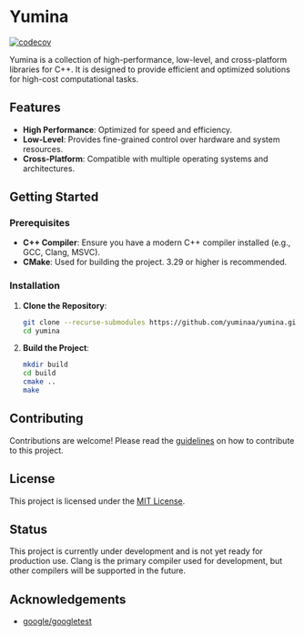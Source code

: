 # Yumina

[![codecov](https://codecov.io/gh/yuminaa/YHC/graph/badge.svg)](https://codecov.io/gh/yuminaa/YHC)
 
Yumina is a collection of high-performance, low-level, and cross-platform libraries for C++.
It is designed to provide efficient and optimized solutions for high-cost computational tasks.

## Features

- **High Performance**: Optimized for speed and efficiency.
- **Low-Level**: Provides fine-grained control over hardware and system resources.
- **Cross-Platform**: Compatible with multiple operating systems and architectures.

## Getting Started

### Prerequisites

- **C++ Compiler**: Ensure you have a modern C++ compiler installed (e.g., GCC, Clang, MSVC).
- **CMake**: Used for building the project. 3.29 or higher is recommended.

### Installation

1. **Clone the Repository**:
    ```sh
    git clone --recurse-submodules https://github.com/yuminaa/yumina.git
    cd yumina
    ```

2. **Build the Project**:
    ```sh
    mkdir build
    cd build
    cmake ..
    make
    ```

## Contributing

Contributions are welcome! Please read the [guidelines](.github/CONTRIBUTING.md) on how to contribute to this project.

## License

This project is licensed under the [MIT License](LICENSE).

## Status

This project is currently under development and is not yet ready for production use.
Clang is the primary compiler used for development, but other compilers will be supported in the future.

## Acknowledgements

- [google/googletest](https://github.com/google/googletest)